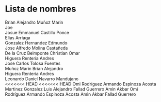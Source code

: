 # Lista de nombres
Brian Alejandro Muñoz Marin  
Joe  
Josue Emmanuel Castillo Ponce  
Elias Arriaga  
Gonzalez Hernandez Edmundo   
Jose Alfredo Molina Castañeda  
De la Cruz Belmponte Christian Omar  
Higuera Renteria Andres  
Jose Carlos Tolosa Fuentes  
Muñoz Marin Brian Alejandro  
Higuera Renteria Andres  
Leonardo Daniel Navarro Mandujano  
<<<<<<< HEAD
<<<<<<< HEAD
Omi Rodríguez
Armando Espinoza Acosta
Martinez Gonzalez Luis Alejandro
Fallad Guerrero Amin Akbar
Omi Rodríguez
Armando Espinoza Acosta
Amin Akbar Fallad Guerrero  